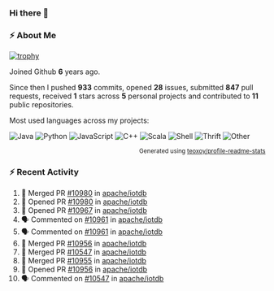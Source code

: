 ### Hi there 👋

### :zap: About Me

[![trophy](https://github-profile-trophy.vercel.app/?username=HTHou&theme=onedark)](https://github.com/ryo-ma/github-profile-trophy)
   
Joined Github **6** years ago.

Since then I pushed **933** commits, opened **28** issues, submitted **847** pull requests, received **1** stars across **5** personal projects and contributed to **11** public repositories.

Most used languages across my projects:

![Java](https://img.shields.io/static/v1?style=flat-square&label=%E2%A0%80&color=555&labelColor=%23b07219&message=Java%EF%B8%B195.4%25)
![Python](https://img.shields.io/static/v1?style=flat-square&label=%E2%A0%80&color=555&labelColor=%233572A5&message=Python%EF%B8%B11.2%25)
![JavaScript](https://img.shields.io/static/v1?style=flat-square&label=%E2%A0%80&color=555&labelColor=%23f1e05a&message=JavaScript%EF%B8%B10.7%25)
![C++](https://img.shields.io/static/v1?style=flat-square&label=%E2%A0%80&color=555&labelColor=%23f34b7d&message=C%2B%2B%EF%B8%B10.5%25)
![Scala](https://img.shields.io/static/v1?style=flat-square&label=%E2%A0%80&color=555&labelColor=%23c22d40&message=Scala%EF%B8%B10.4%25)
![Shell](https://img.shields.io/static/v1?style=flat-square&label=%E2%A0%80&color=555&labelColor=%2389e051&message=Shell%EF%B8%B10.3%25)
![Thrift](https://img.shields.io/static/v1?style=flat-square&label=%E2%A0%80&color=555&labelColor=%23D12127&message=Thrift%EF%B8%B10.3%25)
![Other](https://img.shields.io/static/v1?style=flat-square&label=%E2%A0%80&color=555&labelColor=%23ededed&message=Other%EF%B8%B10.8%25)

<p align="right"><sub>Generated using <a href="https://github.com/marketplace/actions/profile-readme-stats">teoxoy/profile-readme-stats</a></sub></p>


<!--![](https://github.com/HTHou/HTHou/blob/output/github-contribution-grid-snake.svg)-->

<!--![Haonan Hou's github stats](https://github-readme-stats.vercel.app/api?username=HTHou&count_private=true&show_icons=true&theme=onedark)-->

<!--![Haonan Hou's wakatime stats](https://github-readme-stats.vercel.app/api/wakatime?username=HTHou&layout=compact&theme=onedark)-->

<!--![Top Langs](https://github-readme-stats.vercel.app/api/top-langs/?username=HTHou&theme=onedark&layout=compact)-->

### :zap: Recent Activity
<!--START_SECTION:activity-->
1. 🎉 Merged PR [#10980](https://github.com/apache/iotdb/pull/10980) in [apache/iotdb](https://github.com/apache/iotdb)
2. 💪 Opened PR [#10980](https://github.com/apache/iotdb/pull/10980) in [apache/iotdb](https://github.com/apache/iotdb)
3. 💪 Opened PR [#10967](https://github.com/apache/iotdb/pull/10967) in [apache/iotdb](https://github.com/apache/iotdb)
4. 🗣 Commented on [#10961](https://github.com/apache/iotdb/issues/10961#issuecomment-1694915113) in [apache/iotdb](https://github.com/apache/iotdb)
5. 🗣 Commented on [#10961](https://github.com/apache/iotdb/issues/10961#issuecomment-1694622134) in [apache/iotdb](https://github.com/apache/iotdb)
6. 🎉 Merged PR [#10956](https://github.com/apache/iotdb/pull/10956) in [apache/iotdb](https://github.com/apache/iotdb)
7. 🎉 Merged PR [#10547](https://github.com/apache/iotdb/pull/10547) in [apache/iotdb](https://github.com/apache/iotdb)
8. 🎉 Merged PR [#10955](https://github.com/apache/iotdb/pull/10955) in [apache/iotdb](https://github.com/apache/iotdb)
9. 💪 Opened PR [#10956](https://github.com/apache/iotdb/pull/10956) in [apache/iotdb](https://github.com/apache/iotdb)
10. 🗣 Commented on [#10547](https://github.com/apache/iotdb/pull/10547#issuecomment-1692829958) in [apache/iotdb](https://github.com/apache/iotdb)
<!--END_SECTION:activity-->

<!--
**HTHou/HTHou** is a ✨ _special_ ✨ repository because its `README.md` (this file) appears on your GitHub profile.

Here are some ideas to get you started:

- 🔭 I’m currently working on ...
- 🌱 I’m currently learning ...
- 👯 I’m looking to collaborate on ...
- 🤔 I’m looking for help with ...
- 💬 Ask me about ...
- 📫 How to reach me: ...
- 😄 Pronouns: ...
- ⚡ Fun fact: ...
-->
